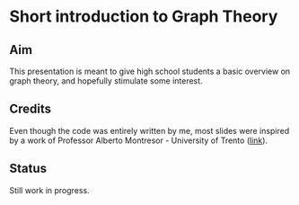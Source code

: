 # Short introduction to Graph Theory

## Aim

This presentation is meant to give high school students a basic overview on graph theory, and hopefully stimulate some interest.

## Credits

Even though the code was entirely written by me, most slides were inspired by a work of Professor Alberto Montresor - University of Trento ([link](http://disi.unitn.it/~montreso/python/B04-grafi.pdf)).

## Status

Still work in progress.